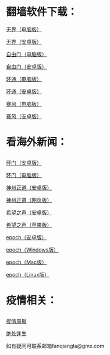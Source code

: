 # 翻墙软件下载：
<p><a href="https://cdn.jsdelivr.net/gh/fanqiangla/ruanjian/u1902.zip">无界（电脑版）</a></p>
<p><a href="https://cdn.jsdelivr.net/gh/fanqiangla/ruanjian/um4.8.apk">无界（安卓版）</a></p>
<p><a href="https://cdn.jsdelivr.net/gh/fanqiangla/ruanjian/fg788p.zip">自由门（电脑版）</a></p>
<p><a href="https://cdn.jsdelivr.net/gh/fanqiangla/ruanjian/fgma42.apk">自由门（安卓版）</a></p>
<p><a href="https://raw.githubusercontent.com/opipe/up/master/oPipe.zip">环通（电脑版）</a></p>
<p><a href="https://cdn.jsdelivr.net/gh/opipe/up/oPipe.apk">环通（安卓版）</a></p>
<p><a href="https://cdn.jsdelivr.net/gh/fanqiangla/ruanjian/psiphon3.zip">赛风（电脑版）</a></p>
<p><a href="https://cdn.jsdelivr.net/gh/fanqiangla/ruanjian/PsiphonAndroid.apk">赛风（安卓版）</a></p>
<h1><p>看海外新闻：</p></h1>
<p><a href="https://cdn.jsdelivr.net/gh/opipe/up/oGatea.apk">环门（安卓版）</a></p>
<p><a href="https://cdn.jsdelivr.net/gh/opipe/up/oGate.zip">环门（电脑版）</a></p>
<p><a href="https://cdn.jsdelivr.net/gh/czicxj2368/www/szzd/SzzdOgate.apk">神州正道（安卓版）</a></p>
<p><a href="https://cdn.jsdelivr.net/gh/fanqiangla/ruanjian/szzdogate.rar">神州正道（网页版）</a></p>
<p><a href="https://cdn.jsdelivr.net/gh/fanqiangla/ruanjian/oHopea004.apk">希望之声（安卓版）</a></p>
<p><a href="https://apps.apple.com/us/app/soh/id830022184?ign-mpt=uo%3D4">希望之声（苹果版）</a></p>
<p><a href="https://github.com/fqcdn/fq/releases/download/v1.0.0/fq.apk">epoch（安卓版）</a></p>
<p><a href="https://github.com/fqcdn/fq/releases/download/v1.0.0/epoch_access-1.0.1-win32.zip">epoch（Windows版）</a></p>
<p><a href="https://github.com/fqcdn/fq/releases/download/v1.0.0/epoch_access-1.0.1-mac.zip">epoch（Mac版）</a></p>
<p><a href="https://github.com/fqcdn/fq/releases/download/v1.0.0/epoch_access-1.0.1-linux64.tar.xz">epoch（Linux版）</a></p>
<h1><p>疫情相关：</p></h1>
<p><a href="https://cdn.jsdelivr.net/gh/fanqiangla/ruanjian/疫情周报11.pdf">疫情周报</a></p>
<p><a href="https://cdn.jsdelivr.net/gh/fanqiangla/ruanjian/绝处逢生15.pdf">绝处逢生</a></p>
<p>如有疑问可联系邮箱fanqiangla@gmx.com </a></p>

